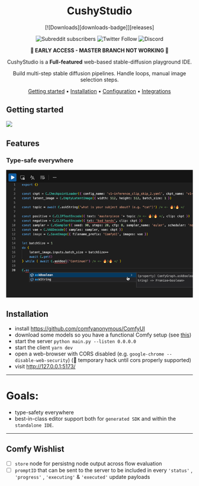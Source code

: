<div align="center">

# CushyStudio

[![Downloads][downloads-badge]][releases]

<!-- https://shields.io/ -->

![Subreddit subscribers](https://img.shields.io/reddit/subreddit-subscribers/CushyStudio?style=social)
![Twitter Follow](https://img.shields.io/twitter/follow/CushyStudio?style=social)
![Discord](https://img.shields.io/discord/1086641379104542720)

**🔴 EARLY ACCESS - MASTER BRANCH NOT WORKING 🔴**

CushyStudio is a **Full-featured** web-based stable-diffusion playground IDE.

Build multi-step stable diffusion pipelines.
Handle loops, manual image selection steps.

[Getting started](#getting-started) •
[Installation](#installation) •
[Configuration](#configuration) •
[Integrations](#third-party-integrations)

</div>

## Getting started

<!-- ![](docs/images/2023-03-14_06-47-30.png) -->

![](website/static/img/screenshots/2023-03-18-23-13-27.png)

## Features

### Type-safe everywhere

![](website/static/img/screenshots/2023-03-18-23-13-53.png)

## Installation

-   install https://github.com/comfyanonymous/ComfyUI
-   download some models so you have a functional Comfy setup (see [this](scripts/download-models.sh))
-   start the server `python main.py --listen 0.0.0.0`
-   start the client `yarn dev`
-   open a web-browser with CORS disabled (e.g. `google-chrome --disable-web-security`) (🔴 temporary hack until cors properly supported)
-   visit http://127.0.0.1:5173/

---

# Goals:

-   type-safety everywhere
-   best-in-class editor support both for `generated SDK` and within the `standalone IDE`.

---

## Comfy Wishlist

-   [ ] `store` node for persistng node output across flow evaluation
-   [ ] `promptID` that can be sent to the server to be included in every `'status'` , `'progress'` , `'executing'` & `'executed'` update payloads
